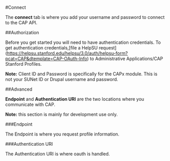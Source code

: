 #Connect

The **connect** tab is where you add your username and password to connect to the CAP API.

##Authorization

Before you get started you will need to have authentication credentials. To get authentication credentials,[file a HelpSU request] (https://helpsu.stanford.edu/helpsu/3.0/auth/helpsu-form?pcat=CAP&dtemplate=CAP-OAuth-Info) to Administrative Applications/CAP Stanford Profiles.

**Note:** Client ID and Password is specifically for the CAPx module. This is not your SUNet ID or Drupal username and password.

##Advanced

**Endpoint** and **Authentication URI** are the two locations where you communicate with CAP.

**Note:** this section is mainly for development use only.

###Endpoint

The Endpoint is where you request profile information.

###Authentication URI

The Authentication URI is where oauth is handled.
